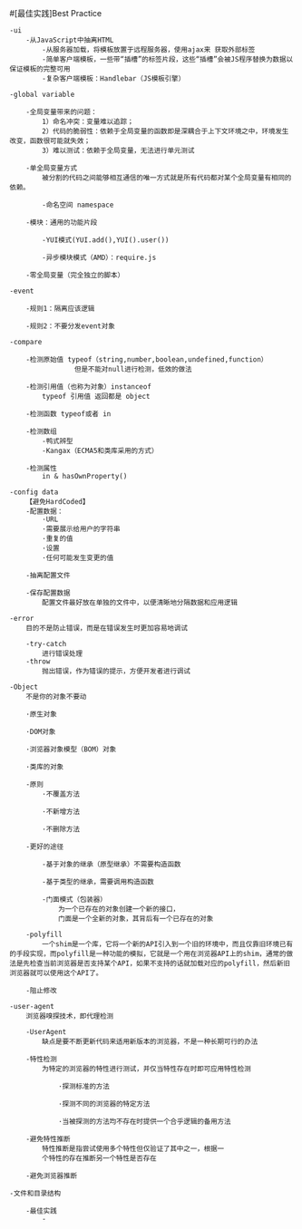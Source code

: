 #[最佳实践]Best Practice

	-ui
		-从JavaScript中抽离HTML
			-从服务器加载，将模板放置于远程服务器，使用ajax来	获取外部标签
			-简单客户端模板，一些带“插槽”的标签片段，这些“插槽”会被JS程序替换为数据以保证模板的完整可用
			-复杂客户端模板：Handlebar（JS模板引擎）

	-global variable

		-全局变量带来的问题：
			1）命名冲突：变量难以追踪；
			2）代码的脆弱性：依赖于全局变量的函数即是深耦合于上下文环境之中，环境发生改变，函数很可能就失效；
			3）难以测试：依赖于全局变量，无法进行单元测试

		-单全局变量方式
			被分割的代码之间能够相互通信的唯一方式就是所有代码都对某个全局变量有相同的依赖。

			-命名空间 namespace

		-模块：通用的功能片段

			-YUI模式(YUI.add(),YUI().user())

			-异步模块模式（AMD）：require.js

		-零全局变量（完全独立的脚本）

	-event

		-规则1：隔离应该逻辑

		-规则2：不要分发event对象

	-compare

		-检测原始值 typeof（string,number,boolean,undefined,function）
					但是不能对null进行检测，低效的做法

		-检测引用值（也称为对象）instanceof
			typeof 引用值 返回都是 object

		-检测函数 typeof或者 in

		-检测数组
			-鸭式辨型
			-Kangax（ECMA5和类库采用的方式）

		-检测属性
			in & hasOwnProperty()

	-config data
		【避免HardCoded】
		-配置数据：
			·URL
			·需要展示给用户的字符串
			·重复的值
			·设置
			·任何可能发生变更的值

		-抽离配置文件

		-保存配置数据
			配置文件最好放在单独的文件中，以便清晰地分隔数据和应用逻辑

	-error
		目的不是防止错误，而是在错误发生时更加容易地调试

		-try-catch
			进行错误处理
		-throw
			抛出错误，作为错误的提示，方便开发者进行调试

	-Object
		不是你的对象不要动

		·原生对象

		·DOM对象

		·浏览器对象模型（BOM）对象

		·类库的对象

		-原则
			·不覆盖方法

			·不新增方法

			·不删除方法

		-更好的途径

			-基于对象的继承（原型继承）不需要构造函数

			-基于类型的继承，需要调用构造函数

			-门面模式（包装器）
				为一个已存在的对象创建一个新的接口，
				门面是一个全新的对象，其背后有一个已存在的对象

		-polyfill
			一个shim是一个库，它将一个新的API引入到一个旧的环境中，而且仅靠旧环境已有的手段实现，而polyfill是一种功能的模拟，它就是一个用在浏览器API上的shim，通常的做法是先检查当前浏览器是否支持某个API，如果不支持的话就加载对应的polyfill，然后新旧浏览器就可以使用这个API了。

		-阻止修改

	-user-agent
		浏览器嗅探技术，即代理检测

		-UserAgent
			缺点是要不断更新代码来适用新版本的浏览器，不是一种长期可行的办法

		-特性检测
			为特定的浏览器的特性进行测试，并仅当特性存在时即可应用特性检测

				·探测标准的方法

				·探测不同的浏览器的特定方法

				·当被探测的方法均不存在时提供一个合乎逻辑的备用方法

		-避免特性推断
			特性推断是指尝试使用多个特性但仅验证了其中之一，根据一
			个特性的存在推断另一个特性是否存在

		-避免浏览器推断

	-文件和目录结构

		-最佳实践
			-